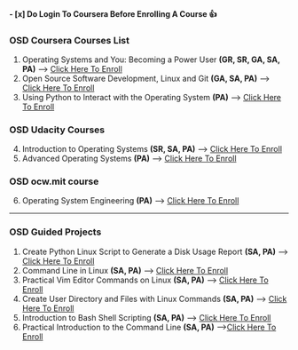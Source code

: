 #### - [x] Do Login To Coursera Before Enrolling A Course :+1:


### OSD Coursera Courses List
 1) Operating Systems and You: Becoming a Power User **(GR, SR, GA, SA, PA)**
         --> [Click Here To Enroll](https://bit.ly/36slUpu)
 2) Open Source Software Development, Linux and Git **(GA, SA, PA)**
        --> [Click Here To Enroll](https://bit.ly/2Gm1i7J)
 3) Using Python to Interact with the Operating System **(PA)**
        --> [Click Here To Enroll](https://bit.ly/36AGzYm)

### OSD Udacity Courses

 4) Introduction to Operating Systems **(SR, SA, PA)**
        --> [Click Here To Enroll](https://bit.ly/3izSLLH)
 5) Advanced Operating Systems **(PA)**
        --> [Click Here To Enroll](https://bit.ly/30LI8iP)

### OSD ocw.mit course

 6) Operating System Engineering **(PA)**
       --> [Click Here To Enroll](https://bit.ly/3cY7KOi)
___________________________________________________________________________________________________________________________________________________________________________________
### OSD Guided Projects

 1) Create Python Linux Script to Generate a Disk Usage Report **(SA, PA)**
           --> [Click Here To Enroll](https://bit.ly/3iBB7H3)
 2) Command Line in Linux **(SA, PA)**
           --> [Click Here To Enroll](https://bit.ly/3iwv4ns)
 3) Practical Vim Editor Commands on Linux **(SA, PA)**
           --> [Click Here To Enroll](https://bit.ly/3jwSHgJ)
 4) Create User Directory and Files with Linux Commands **(SA, PA)**
           --> [Click Here To Enroll](https://bit.ly/33wJa40)
 5) Introduction to Bash Shell Scripting **(SA, PA)**
           --> [Click Here To Enroll](https://bit.ly/3d2hMxy)
 6) Practical Introduction to the Command Line **(SA, PA)**
            -->[Click Here To Enroll](https://bit.ly/33yzfed)
